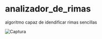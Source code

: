 # analizador_de_rimas
 algoritmo capaz de idendificar rimas sencillas

![Captura](https://user-images.githubusercontent.com/96961824/222006384-38e1ee41-a157-4060-a862-1f1bc6872adb.PNG)
